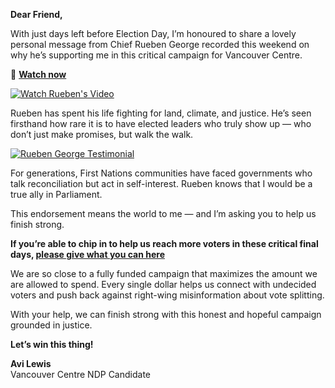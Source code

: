 **Dear Friend,**

With just days left before Election Day, I’m honoured to share a lovely personal message from Chief Rueben George recorded this weekend on why he’s supporting me in this critical campaign for Vancouver Centre.

🎥 **[Watch now](https://youtube.com/shorts/0BV0BB_polQ)**

[![Watch Rueben's Video](https://assets.nationbuilder.com/vcndp/mailings/1341/attachments/original/Watch_Rueben.jpg?1745271868)](https://youtube.com/shorts/0BV0BB_polQ)

Rueben has spent his life fighting for land, climate, and justice. He’s seen firsthand how rare it is to have elected leaders who truly show up — who don’t just make promises, but walk the walk.

[![Rueben George Testimonial](https://assets.nationbuilder.com/vcndp/mailings/1341/attachments/original/Ruben_on_Avi.png?1745271247)](https://www.voteavi.ca/donate-rueben)

For generations, First Nations communities have faced governments who talk reconciliation but act in self-interest. Rueben knows that I would be a true ally in Parliament.

This endorsement means the world to me — and I’m asking you to help us finish strong.

**If you’re able to chip in to help us reach more voters in these critical final days, [please give what you can here](https://www.voteavi.ca/donate-rueben)**

We are so close to a fully funded campaign that maximizes the amount we are allowed to spend. Every single dollar helps us connect with undecided voters and push back against right-wing misinformation about vote splitting.

With your help, we can finish strong with this honest and hopeful campaign grounded in justice.

**Let’s win this thing!**

**Avi Lewis**  
Vancouver Centre NDP Candidate
